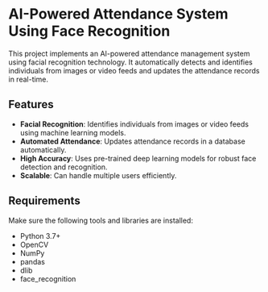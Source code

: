 # AI-Powered Attendance System Using Face Recognition

This project implements an AI-powered attendance management system using facial recognition technology. It automatically detects and identifies individuals from images or video feeds and updates the attendance records in real-time.

## Features
- **Facial Recognition**: Identifies individuals from images or video feeds using machine learning models.
- **Automated Attendance**: Updates attendance records in a database automatically.
- **High Accuracy**: Uses pre-trained deep learning models for robust face detection and recognition.
- **Scalable**: Can handle multiple users efficiently.

## Requirements
Make sure the following tools and libraries are installed:
- Python 3.7+
- OpenCV
- NumPy
- pandas
- dlib
- face_recognition
